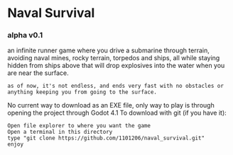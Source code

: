 ﻿# Naval Survival
### alpha v0.1

an infinite runner game where you drive a submarine through terrain, avoiding naval mines, rocky terrain, torpedos and ships, all while staying hidden from ships above that will drop explosives into the water when you are near the surface.

`as of now, it's not endless, and ends very fast with no obstacles or anything keeping you from going to the surface.`

No current way to download as an EXE file, only way to play is through opening the project through Godot 4.1
To download with git (if you have it):
```
Open file explorer to where you want the game
Open a terminal in this directory
type "git clone https://github.com/1101206/naval_survival.git"
enjoy
```
